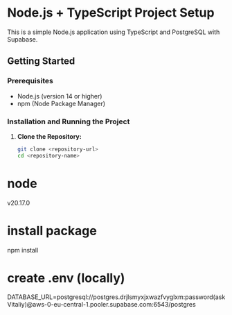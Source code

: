 # Node.js + TypeScript Project Setup

This is a simple Node.js application using TypeScript and PostgreSQL with Supabase.

## Getting Started

### Prerequisites

- Node.js (version 14 or higher)
- npm (Node Package Manager)

### Installation and Running the Project

1. **Clone the Repository:**

   ```bash
   git clone <repository-url>
   cd <repository-name>


# node 
v20.17.0 

# install package 
npm install

# create .env (locally)
DATABASE_URL=postgresql://postgres.drjlsmyxjxwazfvyglxm:password(askVitaliy)@aws-0-eu-central-1.pooler.supabase.com:6543/postgres




